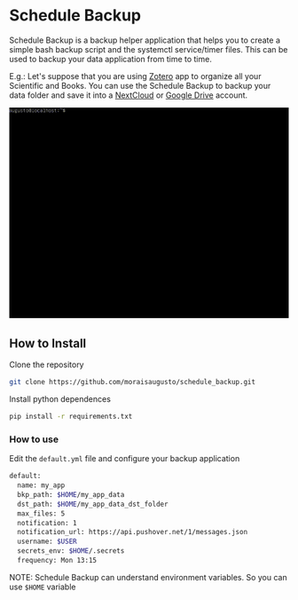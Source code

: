 # Schedule Backup
Schedule Backup is a backup helper application that helps you to create a simple bash backup script and the systemctl service/timer files. This can be used to backup your data application from time to time.

E.g.: Let's suppose that you are using [Zotero](https://www.zotero.org/) app to organize all your Scientific and Books. You can use the Schedule Backup to backup your data folder and save it into a [NextCloud](https://nextcloud.com/) or [Google Drive](https://drive.google.com/) account.


![Schedule Backup](https://raw.githubusercontent.com/moraisaugusto/schedule_backup/main/media/schedule_backup.gif)

## How to Install


Clone the repository

```bash
git clone https://github.com/moraisaugusto/schedule_backup.git
```

Install python dependences

```bash
pip install -r requirements.txt
```

### How to use

Edit the `default.yml` file and configure your backup application
```bash
default:
  name: my_app
  bkp_path: $HOME/my_app_data
  dst_path: $HOME/my_app_data_dst_folder
  max_files: 5
  notification: 1
  notification_url: https://api.pushover.net/1/messages.json
  username: $USER
  secrets_env: $HOME/.secrets
  frequency: Mon 13:15
```

NOTE: Schedule Backup can understand environment variables. So you can use `$HOME` variable

